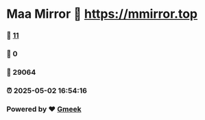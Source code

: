 # Maa Mirror :link: https://mmirror.top 
### :page_facing_up: [11](https://mmirror.top/tag.html) 
### :speech_balloon: 0 
### :hibiscus: 29064 
### :alarm_clock: 2025-05-02 16:54:16 
### Powered by :heart: [Gmeek](https://github.com/Meekdai/Gmeek)
